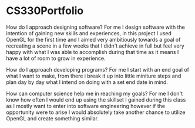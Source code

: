 # CS330Portfolio


How do I approach designing software?
For me I design software with the intention of gaining new skills and experiences, in this project I used OpenGL for the first time and I aimed very ambitiously towards a goal of recreating a scene in a few weeks that I didn't achieve in full but feel very happy with what I was able to accomplish during that time as it means I have a lot of room to grow in experience.

How do I approach developing programs?
For me I start with an end goal of what I want to make, from there i break it up into little miniture steps and plan day by day what I intend on doing with a set end date in mind. 

How can computer science help me in reaching my goals?
For me I don't know how often I would end up using the skillset I gained during this class as I mostly want to enter into software engineering however if the opportunity were to arise I would absolutely take another chance to utilize OpenGL and create something similar.
